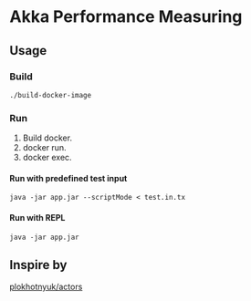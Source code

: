 # Akka Performance Measuring

## Usage

### Build

```shell script
./build-docker-image
```

### Run
1. Build docker.
2. docker run.
3. docker exec.

#### Run with predefined test input

```shell script
java -jar app.jar --scriptMode < test.in.tx
```

#### Run with REPL
```shell script
java -jar app.jar
```

## Inspire by
[plokhotnyuk/actors](https://github.com/plokhotnyuk/actors)